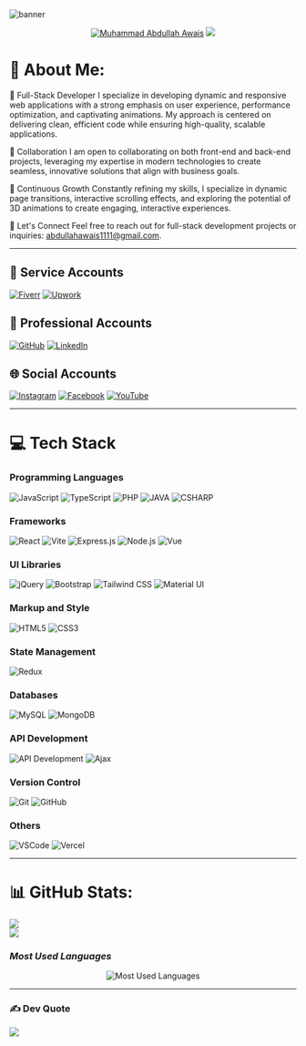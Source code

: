 <img src="/assets/ezgif.com-gif-maker.gif" alt="banner">
 
<p align="center">
  <a href="https://github.com/m-abdullah-awais">
   <img src="https://readme-typing-svg.demolab.com?font=Fira+Code&size=35&duration=1&pause=10000000&color=4E96FF&center=true&repeat=false&width=535&lines=Muhammad+Abdullah+Awais" alt="Muhammad Abdullah Awais" /></a>
  <a href="https://github.com/DenverCoder1/readme-typing-svg">
    <img src="https://readme-typing-svg.demolab.com?font=Fira+Code&pause=1000&width=435&lines=I'm+a+Full+Stack+Developer!&font=Fira%20Code&center=true&width=600&height=45&color=4e96ff&vCenter=true&pause=1000&size=22" /></a>
</p>

# 💫 About Me:
🔭 Full-Stack Developer
I specialize in developing dynamic and responsive web applications with a strong emphasis on user experience, performance optimization, and captivating animations. My approach is centered on delivering clean, efficient code while ensuring high-quality, scalable applications.

👯 Collaboration
I am open to collaborating on both front-end and back-end projects, leveraging my expertise in modern technologies to create seamless, innovative solutions that align with business goals.

🌱 Continuous Growth
Constantly refining my skills, I specialize in dynamic page transitions, interactive scrolling effects, and exploring the potential of 3D animations to create engaging, interactive experiences.

💬 Let's Connect
Feel free to reach out for full-stack development projects or inquiries: abdullahawais1111@gmail.com.

---

## 💼 Service Accounts
[![Fiverr](https://img.shields.io/badge/Fiverr-1DBF73?style=flat&logo=fiverr&logoColor=white)](https://www.fiverr.com/m_abdullah_tech)
[![Upwork](https://img.shields.io/badge/Upwork-6FDA44?style=flat&logo=upwork&logoColor=white)](https://www.upwork.com/freelancers/~01b48456a3c0c4bd1b)

## 🏢 Professional Accounts
[![GitHub](https://img.shields.io/badge/GitHub-181717?style=flat&logo=github&logoColor=white)](https://github.com/m-abdullah-awais)
[![LinkedIn](https://img.shields.io/badge/LinkedIn-0A66C2?style=flat&logo=linkedin&logoColor=white)](https://www.linkedin.com/in/m-abdullah-awais-programmer)

## 🌐 Social Accounts
[![Instagram](https://img.shields.io/badge/Instagram-E4405F?style=flat&logo=instagram&logoColor=white)](https://www.instagram.com/m_abdullah_awais)
[![Facebook](https://img.shields.io/badge/Facebook-1877F2?style=flat&logo=facebook&logoColor=white)](https://web.facebook.com/m.abdullah.awais.programmer)
[![YouTube](https://img.shields.io/badge/YouTube-FF0000?style=flat&logo=youtube&logoColor=white)](https://www.youtube.com/@m_abdullah_awais)

---

# 💻 Tech Stack

### Programming Languages
![JavaScript](https://skillicons.dev/icons?i=js&theme=dark)
![TypeScript](https://skillicons.dev/icons?i=ts&theme=dark)
![PHP](https://skillicons.dev/icons?i=php&theme=dark)
![JAVA](https://skillicons.dev/icons?i=java&theme=dark)
![CSHARP](https://skillicons.dev/icons?i=cs&theme=dark)

### Frameworks
![React](https://skillicons.dev/icons?i=react&theme=dark)
![Vite](https://skillicons.dev/icons?i=vite&theme=dark)
![Express.js](https://skillicons.dev/icons?i=express&theme=dark)
![Node.js](https://skillicons.dev/icons?i=nodejs&theme=dark)
![Vue](https://skillicons.dev/icons?i=vue&theme=dark)

### UI Libraries
![jQuery](https://skillicons.dev/icons?i=jquery&theme=dark)
![Bootstrap](https://skillicons.dev/icons?i=bootstrap&theme=dark)
![Tailwind CSS](https://skillicons.dev/icons?i=tailwind&theme=dark)
![Material UI](https://skillicons.dev/icons?i=materialui&theme=dark)

### Markup and Style
![HTML5](https://skillicons.dev/icons?i=html&theme=dark)
![CSS3](https://skillicons.dev/icons?i=css&theme=dark)

### State Management
![Redux](https://skillicons.dev/icons?i=redux&theme=dark)

### Databases
![MySQL](https://skillicons.dev/icons?i=mysql&theme=dark)
![MongoDB](https://skillicons.dev/icons?i=mongodb&theme=dark)

### API Development
![API Development](https://skillicons.dev/icons?i=postman&theme=dark)
![Ajax](https://skillicons.dev/icons?i=ajax&theme=dark)

### Version Control
![Git](https://skillicons.dev/icons?i=git&theme=dark)
![GitHub](https://skillicons.dev/icons?i=github&theme=dark)

### Others
![VSCode](https://skillicons.dev/icons?i=vscode&theme=dark)
![Vercel](https://skillicons.dev/icons?i=vercel&theme=dark)

---
 
# 📊 GitHub Stats:
![](https://github-readme-stats.vercel.app/api?username=m-abdullah-awais&theme=dark&hide_border=false&include_all_commits=false&count_private=true)<br/>
![](https://github-readme-streak-stats.herokuapp.com/?user=m-abdullah-awais&theme=dark&hide_border=false)<br/> 
### *Most Used Languages*
<p align="center">
  <img src="https://github-readme-stats.vercel.app/api/top-langs/?username=m-abdullah-awais&theme=dark&hide_border=false&layout=compact&langs_count=9" alt="Most Used Languages">
</p>

---

### ✍ Dev Quote
![](https://quotes-github-readme.vercel.app/api?type=horizontal&theme=radical)
